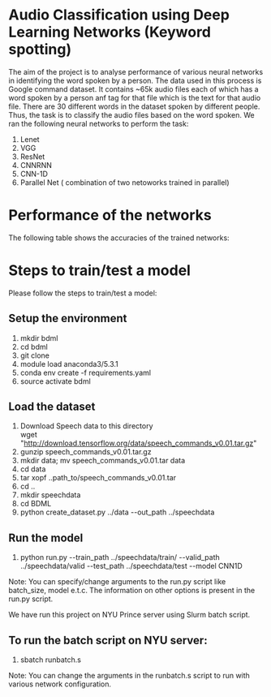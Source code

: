# Audio Classification using Deep Learning Networks (Keyword spotting)
The aim of the project is to analyse performance of various neural networks in identifying the word spoken by a person. The data used in this process is Google command dataset. It contains ~65k audio files each of which has a word spoken by a person  anf tag for that file which is the text for that audio file. There are 30 different words in the dataset spoken by different people. Thus, the task is to classify the audio files based on the word spoken. We ran the following neural networks to perform the task:
1. Lenet
2. VGG
3. ResNet
4. CNNRNN
5. CNN-1D
6. Parallel Net ( combination of two netoworks trained in parallel)

# Performance of the networks
The following table shows the accuracies of the trained networks:


# Steps to train/test a model
Please follow the steps to train/test a model: 
## Setup the environment
  1. mkdir bdml 
  2. cd bdml 
  3. git clone 
  4. module load anaconda3/5.3.1
  4. conda env create -f requirements.yaml
  6. source activate bdml
  
## Load the dataset
  1. Download Speech data to this directory  <br />
     wget "http://download.tensorflow.org/data/speech_commands_v0.01.tar.gz"
  2. gunzip speech_commands_v0.01.tar.gz
  3. mkdir data; mv speech_commands_v0.01.tar data
  4. cd data
  5. tar xopf ..path_to/speech_commands_v0.01.tar 
  6. cd ..
  7. mkdir speechdata 
  8. cd BDML
  9. python create_dataset.py ../data --out_path ../speechdata

## Run the model
  1. python run.py --train_path ../speechdata/train/ --valid_path ../speechdata/valid --test_path ../speechdata/test --model CNN1D 
  
  Note: You can specify/change arguments to the run.py script like batch_size, model e.t.c. The information on other options is present in the run.py script.


We have run this project on NYU Prince server using Slurm batch script.
## To run the batch script on NYU server: 
  1. sbatch runbatch.s
  
  Note: You can change the arguments in the runbatch.s script to run with various network configuration.



